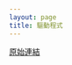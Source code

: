 ```yaml
---
layout: page
title: 驅動程式
---
```


[原始連結](http://www.ubuntu-tw.org/modules/newbb/viewtopic.php?post_id=333550#forumpost333550)
